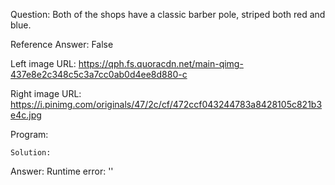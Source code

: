 Question: Both of the shops have a classic barber pole, striped both red and blue.

Reference Answer: False

Left image URL: https://qph.fs.quoracdn.net/main-qimg-437e8e2c348c5c3a7cc0ab0d4ee8d880-c

Right image URL: https://i.pinimg.com/originals/47/2c/cf/472ccf043244783a8428105c821b3e4c.jpg

Program:

```
Solution:
```
Answer: Runtime error: ''

